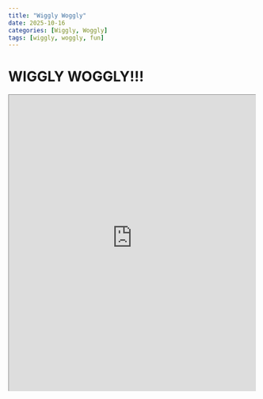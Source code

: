 ```yaml
---
title: "Wiggly Woggly"
date: 2025-10-16
categories: [Wiggly, Woggly]
tags: [wiggly, woggly, fun]
---
```

# WIGGLY WOGGLY!!!

<iframe src="http://www.staggeringbeauty.com/" style="border: 1px inset #ddd" width="498" height="598"></iframe>
